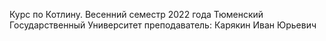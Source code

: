 Курс по Котлину. 
Весенний семестр 2022 года
Тюменский Государственный Университет
преподаватель: Карякин Иван Юрьевич
